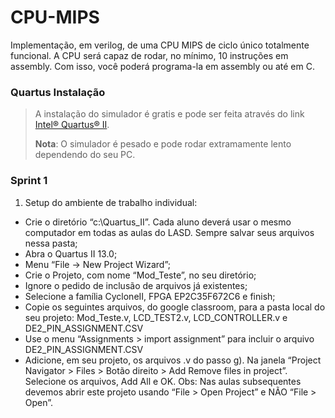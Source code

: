 # CPU-MIPS
Implementação, em verilog, de uma CPU MIPS de ciclo único totalmente funcional. A CPU será capaz de rodar, no mínimo, 10 instruções em assembly. Com isso, você poderá programa-la em assembly ou até em C. 

### Quartus Instalação
> A instalação do simulador é gratis e pode ser feita através do link [Intel® Quartus® II](https://www.intel.com/content/www/us/en/software-kit/711791/intel-quartus-ii-web-edition-design-software-version-13-0sp1-for-windows.html).
>
>  **Nota**: O simulador é pesado e pode rodar extramamente lento dependendo do seu PC.

### Sprint 1

1. Setup do ambiente de trabalho individual:
  * Crie o diretório “c:\Quartus_II”. Cada aluno deverá usar o mesmo computador em todas as aulas do LASD. Sempre salvar seus arquivos nessa pasta;
  * Abra o Quartus II 13.0;
  * Menu “File -> New Project Wizard”;
  * Crie o Projeto, com nome “Mod_Teste”, no seu diretório;
  * Ignore o pedido de inclusão de arquivos já existentes;
  * Selecione a família CycloneII, FPGA EP2C35F672C6 e finish;
  * Copie os seguintes arquivos, do google classroom, para a pasta local do seu projeto: Mod_Teste.v, LCD_TEST2.v, LCD_CONTROLLER.v e DE2_PIN_ASSIGNMENT.CSV
  * Use o menu “Assignments > import assignment” para incluir o arquivo DE2_PIN_ASSIGNMENT.CSV
  * Adicione, em seu projeto, os arquivos .v do passo g). Na janela “Project Navigator > Files > Botão direito > Add Remove files in project”. Selecione os arquivos, Add     All e OK.
  Obs: Nas aulas subsequentes devemos abrir este projeto usando “File > Open Project” e NÃO “File >
      Open”.
